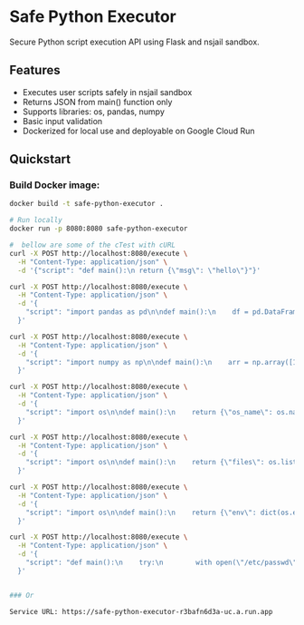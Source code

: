# Safe Python Executor

Secure Python script execution API using Flask and nsjail sandbox.

## Features

- Executes user scripts safely in nsjail sandbox  
- Returns JSON from main() function only  
- Supports libraries: os, pandas, numpy  
- Basic input validation  
- Dockerized for local use and deployable on Google Cloud Run

## Quickstart

### Build Docker image:

```bash
docker build -t safe-python-executor .

# Run locally
docker run -p 8080:8080 safe-python-executor

#  bellow are some of the cTest with cURL
curl -X POST http://localhost:8080/execute \
  -H "Content-Type: application/json" \
  -d '{"script": "def main():\n return {\"msg\": \"hello\"}"}'

curl -X POST http://localhost:8080/execute \
  -H "Content-Type: application/json" \
  -d '{
    "script": "import pandas as pd\n\ndef main():\n    df = pd.DataFrame({\"name\": [\"Alice\", \"Bob\"], \"score\": [85, 92]})\n    avg = df[\"score\"].mean()\n    return {\"average_score\": avg}"
  }'

curl -X POST http://localhost:8080/execute \
  -H "Content-Type: application/json" \
  -d '{
    "script": "import numpy as np\n\ndef main():\n    arr = np.array([1, 2, 3, 4])\n    return {\"mean\": np.mean(arr).item(), \"sum\": np.sum(arr).item()}"
  }'

curl -X POST http://localhost:8080/execute \
  -H "Content-Type: application/json" \
  -d '{
    "script": "import os\n\ndef main():\n    return {\"os_name\": os.name}"
  }'

curl -X POST http://localhost:8080/execute \
  -H "Content-Type: application/json" \
  -d '{
    "script": "import os\n\ndef main():\n    return {\"files\": os.listdir(\"/\")}"
  }'

curl -X POST http://localhost:8080/execute \
  -H "Content-Type: application/json" \
  -d '{
    "script": "import os\n\ndef main():\n    return {\"env\": dict(os.environ)}"
  }'

curl -X POST http://localhost:8080/execute \
  -H "Content-Type: application/json" \
  -d '{
    "script": "def main():\n    try:\n        with open(\"/etc/passwd\", \"r\") as f:\n            content = f.read()\n        return {\"lines\": content.splitlines()[:5]}\n    except Exception as e:\n        return {\"error\": str(e)}"
  }'


### Or 

Service URL: https://safe-python-executor-r3bafn6d3a-uc.a.run.app